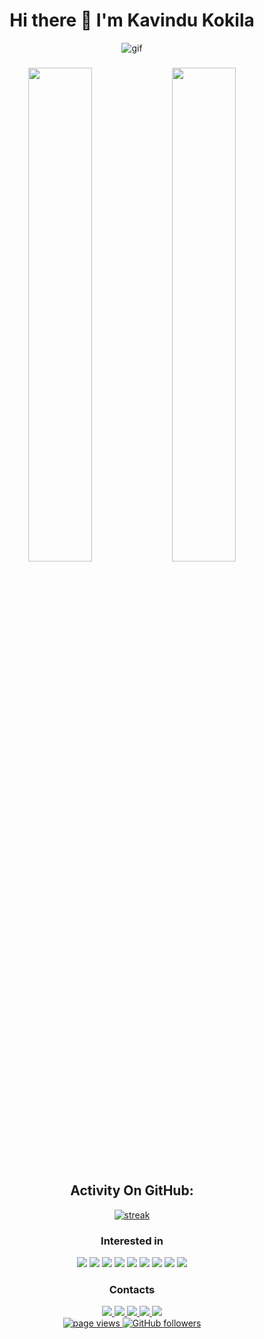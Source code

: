 <div align="center"><h1>Hi there 👋 I'm Kavindu Kokila</h3></div>

<!--<div width ="100%" align="center">
<img alt ="gif" src ="https://camo.githubusercontent.com/e20822b4282c07ffd010cd05f855a6561d3b62358ca9e607e4901288dd748fcb/68747470733a2f2f63646e2e6472696262626c652e636f6d2f75736572732f323133313939332f73637265656e73686f74732f343934383733362f74686f75676874776f726b732d6769665f6472696262626c652e676966"
</div>-->
<div width ="100%" align="center">
<img alt ="gif" src ="https://github.com/kavicastelo/web_assets/blob/main/EbDl.gif"
</div>
  
  ###

<div width="100%" display="flex" align="center">
<img width="45%" src ="https://github-readme-stats.vercel.app/api?username=kavicastelo&theme=radical"/>
<img width="45%" src ="https://github-readme-stats.vercel.app/api/top-langs/?username=kavicastelo&theme=radical&layout=compact"/>
</div>

## Activity On GitHub:

<p align="center">
  <a href="https://github.com/kavicastelo">      
<img title="stats" alt="streak" src="https://github-readme-streak-stats.herokuapp.com/?user=kavicastelo&theme=dark&hide_border=true&stroke=f53b3b"/>
</a> 
</p>

<h3 align="center">Interested in</h3>

<div width="100%" display="flex" align="center">
<img src="https://img.shields.io/badge/HTML5-E34F26?style=for-the-badge&logo=html5&logoColor=white"/>
<img src="https://img.shields.io/badge/JavaScript-323330?style=for-the-badge&logo=javascript&logoColor=F7DF1E"/>
<img src="https://img.shields.io/badge/TypeScript-007ACC?style=for-the-badge&logo=typescript&logoColor=white"/>
<img src="https://img.shields.io/badge/React_Native-20232A?style=for-the-badge&logo=react&logoColor=61DAFB"/>
<img src="https://img.shields.io/badge/Bootstrap-563D7C?style=for-the-badge&logo=bootstrap&logoColor=white"/>
<img src="https://img.shields.io/badge/Angular-DD0031?style=for-the-badge&logo=angular&logoColor=white"/>
<img src="https://img.shields.io/badge/Node.js-339933?style=for-the-badge&logo=nodedotjs&logoColor=white"/>
<img src="https://img.shields.io/badge/C%2B%2B-00599C?style=for-the-badge&logo=c%2B%2B&logoColor=white"/>
<img src="https://img.shields.io/badge/PHP-777BB4?style=for-the-badge&logo=php&logoColor=white"/>
</div>

<h3 align="center">Contacts</h3>

<div width="100%" display="flex" align="center">
<a href="mailto:kavindu.kokila.info@gmail.com">
<img src="https://img.shields.io/badge/Gmail-D14836?style=for-the-badge&logo=gmail&logoColor=white"/>
</a>
  <a href="https://stackoverflow.com/users/20531015/kavi-castelo">
<img src="https://img.shields.io/badge/Stack_Overflow-FE7A16?style=for-the-badge&logo=stack-overflow&logoColor=white"/>
</a>
  <a href="https://linkedin.com/in/kavindu-kokila-710963250">
<img src="https://img.shields.io/badge/LinkedIn-0077B5?style=for-the-badge&logo=linkedin&logoColor=white"/>
</a>
  <a href="https://twitter.com/kavicastelo?fbclid=IwAR1nDnX7rtkOGJFfx2NgQqvcj4Zs6Xa3IzAaf-3HD4P-be_LrwyEPahmtzM">
<img src="https://img.shields.io/badge/Twitter-1DA1F2?style=for-the-badge&logo=twitter&logoColor=white"/>
</a>
  <a href="https://www.facebook.com/kavi.castelo">
<img src="https://img.shields.io/badge/Facebook-1877F2?style=for-the-badge&logo=facebook&logoColor=white"/>
</a>
</div>

<div width="100%" display="flex" align="center">
  <a href="https://github.com/kavicastelo" target="_blank">
  <img src="https://komarev.com/ghpvc/?username=kavicastelo" alt="page views" />
</a>
<a href="https://github.com/kavicastelo?tab=followers" target="_blank">
  <img alt="GitHub followers" src="https://img.shields.io/github/followers/kavicastelo?color=green&logo=github">
</a
</div>
